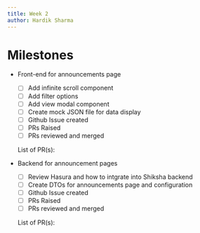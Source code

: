 ```yaml
---
title: Week 2
author: Hardik Sharma
---
```

# Milestones
- Front-end for announcements page
	- [ ] Add infinite scroll component
	- [ ] Add filter options
    - [ ] Add view modal component
    - [ ] Create mock JSON file for data display
    - [ ] Github Issue created
    - [ ] PRs Raised
    - [ ] PRs reviewed and merged

    List of PR(s):

- Backend for announcement pages
	- [ ] Review Hasura and how to intgrate into Shiksha backend
	- [ ] Create DTOs for announcements page and configuration
    - [ ] Github Issue created
    - [ ] PRs Raised
    - [ ] PRs reviewed and merged

    List of PR(s):

